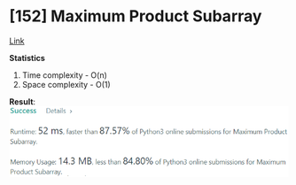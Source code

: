 # [152] Maximum Product Subarray

[Link](https://leetcode.com/problems/maximum-product-subarray/)

**Statistics**

1. Time complexity - O(n)
2. Space complexity - O(1)

**Result**:  
![Result image](https://github.com/SanjampreetSingh/PP/blob/master/LeetCode/01.%20Arrays%20and%20Dynamic%20Arrays/16.%20Maximum%20Product%20Subarray/image.jpg)
